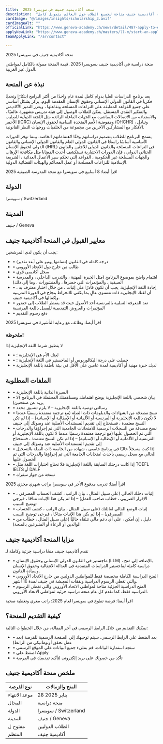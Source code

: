 ```yaml
---
title:  منحة أكاديمية جنيف في سويسرا 2025 
description:  "منحة ممولة بالكامل وبدون شهادة لغة في أكاديمية جنيف في قلب سويسرا , منحة أكاديمية جنيف متاحة لجميع الطلاب حول العالم بتمويل كامل" 
cardImage: "@/images/insights/scholarship_3.avif" 
cardImageAlt: "" 
officialLink: "https://www.geneva-academy.ch/news/detail/487-apply-to-our-llm-in-international-humanitarian-law-and-human-rights" 
applyNowLink: "https://www.geneva-academy.ch/masters/ll-m/start-an-application" 
teamApplyLink: "/ar/contact"

---
```


منحة أكاديمية جنيف في سويسرا 2025

منحة دراسية في أكاديمية جنيف بسويسرا 2025. قيمة المنحة ممولة بالكامل لمواطني الدول غير الغربية.

## نبذة عن المنحة

يعد برنامج الدراسات العليا بدوام كامل لمدة عام واحدًا من أكثر البرامج ابتكارًا وتحديًا فكريا في القانون الدولي الإنساني وحقوق الإنسان المقدمة اليوم. يركز بشكل أساسي على جميع القواعد المطبقة على النزاعات المسلحة وتفاعلها ، ويعزز التميز الأكاديمي والتفكير النقدي المستقل. يمكن للطلاب الوصول إلى هيئة تدريس مشهورة عالميًا ، والاستفادة من الاتصالات المباشرة مع الجهات الفاعلة الرائدة مثل اللجنة الدولية للصليب الأحمر (ICRC) ومفوضية الأمم المتحدة السامية لحقوق الإنسان (OHCHR) ، وتبادل الأفكار مع المشاركين الآخرين من مجموعة من الخلفيات ووجهات النظر القانونية.

يسمح البرنامج للطلاب بتصميم دراساتهم وفقًا لاهتماماتهم الخاصة. بينما توفر الدورات الأساسية أساسًا راسخًا في القانون الدولي العام والقانون الدولي الإنساني والقانون الدولي لحقوق الإنسان (IHRL) في النزاعات المسلحة والقانون الدولي للاجئين والقانون الجنائي الدولي ، فإن الدورات الاختيارية تستكشف أحدث القضايا مثل مكافحة الإرهاب والجهات المسلحة غير الحكومية ، القواعد التي تحكم سير الأعمال العدائية ، الشريعة الإسلامية للنزاعات المسلحة أو عمل المحاكم والهيئات القضائية الدولية.

اقرأ أيضا: 8 أسابيع في سويسرا مع منحة المدرسة الصيفية 2025

## الدولة

سويسرا / Switzerland

## المدينة

جنيف / Geneva

## معايير القبول في المنحة أكاديمية جنيف

يجب أن يكون لدى المرشحين:

- • درجة كاملة في القانون (تسلمها يونيو على أبعد تقدير)
- • طالب من خارج دول الاتحاد الأوروبي
- • سجل أكاديمي قوي
- • اهتمام واضح بموضوع البرنامج (مثل الخبرة المهنية ، والتدريب الداخلي ، والمدرسة الصيفية ، والمؤتمرات التي حضرها ، والمنشورات ، وما إلى ذلك)
- • إجادة اللغة الإنجليزية. يجب أن تكون قادرًا على إثبات ، من خلال اختبار معترف به ، أن لغتك الإنجليزية ذات مستوى عالٍ بما يكفي للانخراط بنجاح في الدورة التدريبية وإكمالها في أكاديمية جنيف.
- • تعد المعرفة السلبية بالفرنسية أحد الأصول حيث قد يضطر الطلاب إلى حضور المؤتمرات والعروض التقديمية للفصل باللغة الفرنسية
- • دفع رسوم التقديم

اقرأ أيضا: وظائف مع رعاية التأشيرة في سويسرا 2025

### ملحوظة!

لا ينطبق شرط اللغة الإنجليزية إذا

- • لغتك الأم هي الإنجليزية ؛
- • حصلت على درجة البكالوريوس أو الماجستير في اللغة الإنجليزية ؛
- • لديك خبرة مهنية أو أكاديمية لمدة عامين على الأقل في بيئة ناطقة باللغة الإنجليزية

## الملفات المطلوبة

- • السيرة الذاتية باللغة الإنجليزية
- • بيان شخصي باللغة الإنجليزية يوضح اهتمامك ومساهمتك المحتملة في البرنامج (لا يزيد عن صفحتين)
- • رسالتي توصية باللغة الإنجليزية – لا يلزم تنسيق محدد
- • نسخ مصدقة من الشهادات والدبلومات ذات الصلة (مع ترجمة معتمدة رسميًا عندما لا تكون باللغة الإنجليزية أو الفرنسية أو الألمانية أو الإيطالية أو الإسبانية) – إذا لم تكن النسخ معتمدة ، فستحتاج إلى تقديم المستندات الأصلية عند وصولك إلى جنيف
- • نسخ مصدقة من السجلات الرسمية للامتحانات الجامعية التي تم إجراؤها والدرجات التي تم الحصول عليها (مع ترجمة معتمدة رسميًا عندما لا تكون باللغة الإنجليزية أو الفرنسية أو الألمانية أو الإيطالية أو الإسبانية) – إذا لم تكن النسخ معتمدة ، فستحتاج إلى تقديم المستندات الأصلية عند وصولك إلى جنيف
- • إذا كنت مسجلاً حاليًا في برنامج جامعي ، شهادة من الجامعة ذات الصلة بالتسجيل الحالي مع سجل رسمي بأحدث امتحانات الجامعة التي تم إجراؤها والدرجات التي تم الحصول عليها
- • إذا كانت درجتك السابقة باللغة الإنجليزية فلا تحتاج اختبارات اللغة مثل TOEFL IELTS أو DALF
- • نسخة من جواز سفرك

اقرأ أيضا: تدريب مدفوع الأجر في سويسرا براتب شهري مجزي 2025

- • إثبات دخلك الحالي (على سبيل المثال ، بيان الراتب ، كشف الحساب المصرفي ، الإقرار الضريبي ، خطاب صاحب العمل) – إذا لم يكن هذا الإثبات متاحًا ، فيرجى توضيح السبب
- • إثبات الوضع المالي لعائلتك (على سبيل المثال ، بيان الراتب ، كشف الحساب المصرفي) – إذا لم يكن هذا الإثبات متاحًا ، فيرجى توضيح السبب
- • دليل ، إن أمكن ، على أي دعم مالي تتلقاه حاليًا (على سبيل المثال ، خطاب من الوالدين أو الرعاة أو المتبرعين بالمنحة)

## مزايا المنحة أكاديمية جنيف

تقدم أكاديمية جنيف منحًا دراسية جزئية وكاملة لـ

- • ماجستير في القانون الدولي الإنساني وحقوق الإنسان (LLM) ، بالإضافة إلى منح دراسية كاملة لماجستير الدراسات المتقدمة في العدالة الانتقالية وحقوق الإنسان وسيادة القانون.
- • المنح الدراسية الكاملة مخصصة فقط للمواطنين الدوليين من خارج الاتحاد الأوروبي والتي تغطي الرسوم الدراسية ونفقات المعيشة في جنيف لمدة 10 أشهر.
- • المنح الدراسية الجزئية متاحة لمواطني الاتحاد الأوروبي والتي تغطي الرسوم الدراسية فقط. كما نقدم كل عام منحة دراسية جزئية لمواطني الاتحاد الأوروبي.

اقرأ أيضا: فرصة تطوع في سويسرا لعام 2025: راتب مغري وتغطية صحية

## كيفية التقديم للمنحة؟

يمكنك التقديم من خلال الرابط الرسمي في آخر المقالة، من خلال الخطوات التالية:

- • بعد الضغط علي الرابط الرسمي، سيتم توجيهك إلي الصفحة الرسمية للفرصة (بعد عمل تحقق أوتوماتيكي من الرابط)
- • ستجد استمارة البيانات، قم بمليء جميع البيانات علي الموقع الرسمي
- • اضغط علي Apply
- • تأكد من حصولك علي بريد إلكتروني لتأكيد تقديمك في الفرصة

## ملخص منحة أكاديمية جنيف

| نوع الفرصة | المنح والزمالات |
| --- | --- |
| موعد الانتهاء | 28 يناير 2025 |
| المجال | منحة دراسية |
| الدولة | سويسرا / Switzerland |
| المدينة | جنيف / Geneva |
| مفتوح ل | الطلاب الدوليين |
| المنظم | أكاديمية جنيف |



